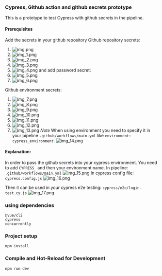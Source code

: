 ### Cypress, Github action and github secrets prototype 

This is a prototype to test Cypress with github secrets in the pipeline.

#### Prerequisites 
Add the secrets in your github repository
Github repository secrets:
1. ![img.png](images/img.png)
2. ![img_1.png](images/img_1.png)
3. ![img_2.png](images/img_2.png)
4. ![img_3.png](images/img_3.png)
5. ![img_4.png](images/img_4.png)
and add password secret:
6. ![img_5.png](images/img_5.png)
7. ![img_6.png](images/img_6.png)

Github environment secrets:
1. ![img_7.png](images/img_7.png)
2. ![img_8.png](images/img_8.png)
3. ![img_9.png](images/img_9.png)
4. ![img_10.png](images/img_10.png)
5. ![img_11.png](images/img_11.png)
6. ![img_12.png](images/img_12.png)
7. ![img_13.png](images/img_13.png)
*Note*
When using environment you need to specify it in your pipeline ```.github/workflows/main.yml``` like ```environment: cypress_environment```.
![img_14.png](images/img_14.png)


#### Explanation: 
In order to pass the github secrets into your cypress environment. You need to add
```CYPRESS_``` and then your environment name.
In pipeline: ```.github/workflows/main.yml```
![img_15.png](img_15.png)
In cypress config file: ```cypress.config.js```
![img_16.png](img_16.png)

Then it can be used in your cypress e2e testing: ```cypress/e2e/login-test.cy.js```
![img_17.png](img_17.png)

### using dependencies
```
@vue/cli
cypress
concurrently
```

### Project setup
```
npm install
```

### Compile and Hot-Reload for Development

```
npm run dev
```
